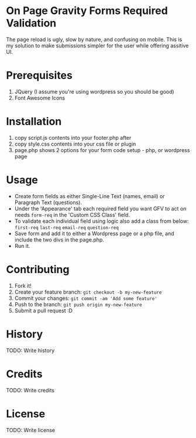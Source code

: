 
# On Page Gravity Forms Required Validation
The page reload is ugly, slow by nature, and confusing on mobile. This is my solution to make submissions simpler for the user while offering assitive UI.
# Prerequisites
1. JQuery (I assume you're using wordpress so you should be good)
2. Font Awesome Icons
# Installation
1. copy script.js contents into your footer.php after </body>
2. copy style.css contents into your css file or plugin
3. page.php shows 2 options for your form code setup - php, or wordpress page
# Usage
- Create form fields as either Single-Line Text (names, email) or Paragraph Text (questions).
- Under the 'Appearance' tab each required field you want GFV to act on needs `form-req` in the 'Custom CSS Class' field.
- To validate each individual field using logic also add a class from below:
  `first-req`
  `last-req`
  `email-req`
  `question-req`
- Save form and add it to either a Wordpress page or a php file, and include the two divs in the page.php.
- Run it.
# Contributing
1. Fork it!
2. Create your feature branch: `git checkout -b my-new-feature`
3. Commit your changes: `git commit -am 'Add some feature'`
4. Push to the branch: `git push origin my-new-feature`
5. Submit a pull request :D
# History
TODO: Write history
# Credits
TODO: Write credits
# License
TODO: Write license
